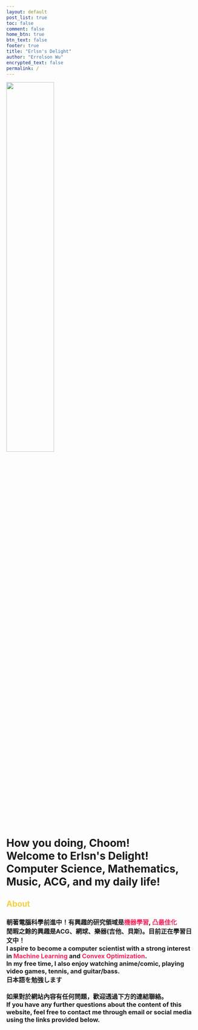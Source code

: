 ```yaml
---
layout: default
post_list: true
toc: false
comment: false
home_btn: true
btn_text: false
footer: true
title: "Erlsn's Delight"
author: "Errolson Wu"
encrypted_text: false
permalink: /
---
```

<style>
    /* Neon colors */
    :root {
      --neon-yellow: #f4d03f;
      --neon-pink: #f62459;
      --neon-blue: #0dc9f7;
      --neon-green: #39ff14;
    }
</style>
<meta name="google-site-verification" content="xCXnQ8X8XFx3G-Xm7JTZrKkxeW7MPQQg2b1_7RQ_uuU" />

<img src="https://i.imgur.com/WKMKQYQ.png" loading="lazy" width ="50%" />
<h1><strong>How you doing, Choom!<br>Welcome to Erlsn's Delight!<br>Computer Science, Mathematics, Music, ACG, and my daily life!</strong></h1>
<h2 style="color: #f4d03f;"> About </h2>

<h3>
    <b>朝著電腦科學前進中！有興趣的研究領域是<span style="color: #f62459;">機器學習</span>, <span style="color: #f62459;">凸最佳化</span><br>
    <b>閒暇之餘的興趣是ACG、網球、樂器(吉他、貝斯)。目前正在學習日文中！</b><br>
    <b>I aspire to become a computer scientist with a strong interest in <span style="color: #f62459;">Machine Learning</span> and <span style="color: #f62459;">Convex Optimization</span>.</b><br>
    In my free time, I also enjoy watching anime/comic, playing video games, tennis, and guitar/bass.<br>
    日本語を勉強します</b><br>
    <br>
    如果對於網站內容有任何問題，歡迎透過下方的連結聯絡。<br>
    If you have any further questions about the content of this website, feel free to contact me through email or social media using the links provided below.
</h3>
